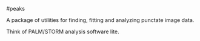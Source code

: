 #peaks

A package of utilities for finding, fitting and analyzing punctate image data.

Think of PALM/STORM analysis software lite.
